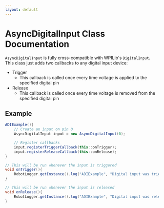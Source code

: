 ```yaml
---
layout: default
---
```


# AsyncDigitalInput Class Documentation

`AsyncDigitalInput` is fully cross-compatible with WPILib's `DigitalInput`. This class just adds two callbacks to any digital input device:

 - Trigger
   - This callback is called once every time voltage is applied to the specified digital pin
 - Release
   - This callback is called once every time voltage is removed from the specified digital pin

## Example
```java
ADIExample(){
    // Create an input on pin 0
    AsyncDigitalInput input = new AsyncDigitalInput(0);

    // Register callbacks
    input.registerTriggerCallback(this::onTrigger);
    input.registerReleaseCallback(this::onRelease);
}

// This will be run whenever the input is triggered
void onTrigger(){
    RobotLogger.getInstance().log("ADIExample", "Digital input was triggered");
}

// This will be run whenever the input is released
void onRelease(){
    RobotLogger.getInstance().log("ADIExample", "Digital input was released");
}
```